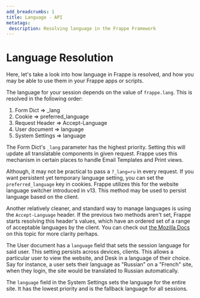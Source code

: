 ```yaml
---
add_breadcrumbs: 1
title: Language - API
metatags:
 description: Resolving language in the Frappe Framework
---
```


# Language Resolution

Here, let's take a look into how language in Frappe is resolved, and how you may
be able to use them in your Frappe apps or scripts.

The language for your session depends on the value of `frappe.lang`. This is
resolved in the following order:

1. Form Dict => _lang
1. Cookie => preferred_language
1. Request Header => Accept-Language
1. User document => language
1. System Settings => language

The Form Dict's `_lang` parameter has the highest priority. Setting this will
update all translatable components in given request. Frappe uses this mechanism
in certain places to handle Email Templates and Print views.

Although, it may not be practical to pass a `?_lang=ru` in every request. If you
want persistent yet temporary language setting, you can set the
`preferred_language` key in cookies. Frappe utilizes this for the website
language switcher introduced in v13. This method may be used to persist language
based on the client.

Another relatively cleaner, and standard way to manage languages is using the
`Accept-Language` header. If the previous two methods aren't set, Frappe starts
resolving this header's values, which have an ordered set of a range of
acceptable languages by the client. You can check out [the Mozilla
Docs](https://developer.mozilla.org/en-US/docs/Web/HTTP/Headers/Accept-Language)
on this topic for more clarity perhaps.

The User document has a `language` field that sets the session language for said
user. This setting persists across devices, clients. This allows a particular
user to view the website, and Desk in a language of their choice. Say for
instance, a user sets their language as "Russian" on a "French" site, when they
login, the site would be translated to Russian automatically.

The `language` field in the System Settings sets the language for the entire
site. It has the lowest priority and is the fallback language for all sessions.
